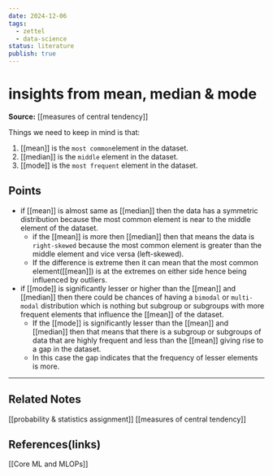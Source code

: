 ```yaml
---
date: 2024-12-06
tags:
  - zettel
  - data-science
status: literature
publish: true
---
```

# insights from mean, median & mode

**Source:** [[measures of central tendency]]

Things we need to keep in mind is that:
1. [[mean]] is the `most common`element in the dataset.
2. [[median]] is the `middle` element in the dataset.
3. [[mode]] is the `most frequent` element in the dataset.

## Points
- if [[mean]] is almost same as [[median]] then the data has a symmetric distribution because the most common element is near to the middle element of the dataset. 
	- if the [[mean]] is more then [[median]] then that means the data is `right-skewed` because the most common element is greater than the middle element and vice versa (left-skewed). 
	- If the difference is extreme then it can mean that the most common element([[mean]]) is at the extremes on either side hence being influenced by outliers.
- if [[mode]] is significantly lesser or higher than the [[mean]] and [[median]] then there could be chances of having a `bimodal` or `multi-modal` distribution which is nothing but subgroup or subgroups with more frequent elements that influence the [[mean]] of the dataset. 
	- If the [[mode]] is significantly lesser than the [[mean]] and [[median]] then that means that there is a subgroup or subgroups of data that are highly frequent and less than the [[mean]] giving rise to a gap in the dataset. 
	- In this case the gap indicates that the frequency of lesser elements is more.

---
## Related Notes
[[probability & statistics assignment]]
[[measures of central tendency]]

## References(links)
[[Core ML and MLOPs]]
